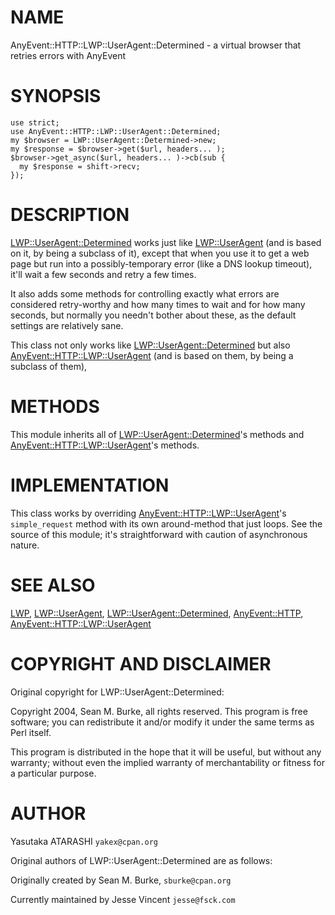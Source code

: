 # NAME

AnyEvent::HTTP::LWP::UserAgent::Determined - a virtual browser that retries errors with AnyEvent

# SYNOPSIS

    use strict;
    use AnyEvent::HTTP::LWP::UserAgent::Determined;
    my $browser = LWP::UserAgent::Determined->new;
    my $response = $browser->get($url, headers... );
    $browser->get_async($url, headers... )->cb(sub {
      my $response = shift->recv;
    });

# DESCRIPTION

[LWP::UserAgent::Determined](http://search.cpan.org/perldoc?LWP::UserAgent::Determined) works just like [LWP::UserAgent](http://search.cpan.org/perldoc?LWP::UserAgent) (and is based on it, by
being a subclass of it), except that when you use it to get a web page
but run into a possibly-temporary error (like a DNS lookup timeout),
it'll wait a few seconds and retry a few times.

It also adds some methods for controlling exactly what errors are
considered retry-worthy and how many times to wait and for how many
seconds, but normally you needn't bother about these, as the default
settings are relatively sane.

This class not only works like [LWP::UserAgent::Determined](http://search.cpan.org/perldoc?LWP::UserAgent::Determined) but also [AnyEvent::HTTP::LWP::UserAgent](http://search.cpan.org/perldoc?AnyEvent::HTTP::LWP::UserAgent)
 (and is based on them, by being a subclass of them),

# METHODS

This module inherits all of [LWP::UserAgent::Determined](http://search.cpan.org/perldoc?LWP::UserAgent::Determined)'s methods and 
[AnyEvent::HTTP::LWP::UserAgent](http://search.cpan.org/perldoc?AnyEvent::HTTP::LWP::UserAgent)'s methods.

# IMPLEMENTATION

This class works by overriding [AnyEvent::HTTP::LWP::UserAgent](http://search.cpan.org/perldoc?AnyEvent::HTTP::LWP::UserAgent)'s `simple_request` method
with its own around-method that just loops.  See the source of this
module; it's straightforward with caution of asynchronous nature.



# SEE ALSO

[LWP](http://search.cpan.org/perldoc?LWP), [LWP::UserAgent](http://search.cpan.org/perldoc?LWP::UserAgent), [LWP::UserAgent::Determined](http://search.cpan.org/perldoc?LWP::UserAgent::Determined), [AnyEvent::HTTP](http://search.cpan.org/perldoc?AnyEvent::HTTP), [AnyEvent::HTTP::LWP::UserAgent](http://search.cpan.org/perldoc?AnyEvent::HTTP::LWP::UserAgent)



# COPYRIGHT AND DISCLAIMER

Original copyright for LWP::UserAgent::Determined:

Copyright 2004, Sean M. Burke, all rights
reserved.  This program is free software; you can redistribute it
and/or modify it under the same terms as Perl itself.

This program is distributed in the hope that it will be useful,
but without any warranty; without even the implied warranty of
merchantability or fitness for a particular purpose.



# AUTHOR

Yasutaka ATARASHI `yakex@cpan.org`

Original authors of LWP::UserAgent::Determined are as follows:

Originally created by Sean M. Burke, `sburke@cpan.org`

Currently maintained by Jesse Vincent `jesse@fsck.com`
